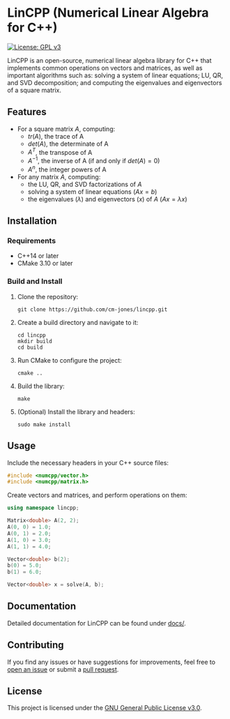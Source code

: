 # LinCPP (Numerical Linear Algebra for C++)

[![License: GPL v3](https://img.shields.io/badge/License-GPLv3-blue.svg)](https://www.gnu.org/licenses/gpl-3.0)

LinCPP is an open-source, numerical linear algebra library for C++ that implements common operations on vectors and matrices, as well as important algorithms such as: solving a system of linear equations; LU, QR, and SVD decomposition; and computing the eigenvalues and eigenvectors of a square matrix.

## Features

- For a square matrix $A$, computing:
  - $tr(A)$, the trace of A
  - $det(A)$, the determinate of A
  - $A^T$, the transpose of A
  - $A^{-1}$, the inverse of A (if and only if $det(A) = 0$)
  - $A^n$, the integer powers of A
- For any matrix $A$, computing:
  - the LU, QR, and SVD factorizations of $A$
  - solving a system of linear equations ($Ax = b$)
  - the eigenvalues ($\lambda$) and eigenvectors ($x$) of $A$ ($Ax = \lambda x$)

## Installation

### Requirements

- C++14 or later
- CMake 3.10 or later

### Build and Install

1. Clone the repository:
   ```
   git clone https://github.com/cm-jones/lincpp.git
   ```

2. Create a build directory and navigate to it:
   ```
   cd lincpp
   mkdir build
   cd build
   ```

3. Run CMake to configure the project:
   ```
   cmake ..
   ```

4. Build the library:
   ```
   make
   ```

5. (Optional) Install the library and headers:
   ```
   sudo make install
   ```

## Usage

Include the necessary headers in your C++ source files:

```cpp
#include <numcpp/vector.h>
#include <numcpp/matrix.h>
```

Create vectors and matrices, and perform operations on them:

```cpp
using namespace lincpp;

Matrix<double> A(2, 2);
A(0, 0) = 1.0;
A(0, 1) = 2.0;
A(1, 0) = 3.0;
A(1, 1) = 4.0;

Vector<double> b(2);
b(0) = 5.0;
b(1) = 6.0;

Vector<double> x = solve(A, b);
```

## Documentation

Detailed documentation for LinCPP can be found under [docs/](docs/).

## Contributing

If you find any issues or have suggestions for improvements, feel free to [open an issue](https://github.com/cm-jones/lincpp/issues/new) or submit a [pull request](https://github.com/cm-jones/lincpp/compare).

## License

This project is licensed under the [GNU General Public License v3.0](LICENSE).

